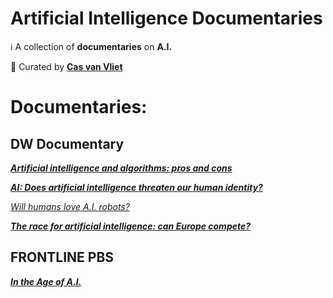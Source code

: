 # Artificial Intelligence Documentaries
ℹ️ A collection of **documentaries** on **A.I.**

👀 Curated by [**Cas van Vliet**](https://casvanvliet.substack.com)

# Documentaries:
## DW Documentary
 
_**[Artificial intelligence and algorithms: pros and cons](https://www.youtube.com/watch?v=s0dMTAQM4cw)**_

_**[AI: Does artificial intelligence threaten our human identity?](https://www.youtube.com/watch?v=VCCgdRF0AIA)**_

*[Will humans love A.I. robots?](https://www.youtube.com/watch?v=5dZ_lvDgevk&pp=ygUOYWkgZG9jdW1lbnRhcnk%3D)*

_**[The race for artificial intelligence: can Europe compete?](https://www.youtube.com/watch?v=gIqCCx3hRL8&pp=ygUOYWkgZG9jdW1lbnRhcnk%3D)**_

## FRONTLINE PBS

_**[In the Age of A.I.](https://www.youtube.com/watch?v=5dZ_lvDgevk&pp=ygUOYWkgZG9jdW1lbnRhcnk%3D)**_
